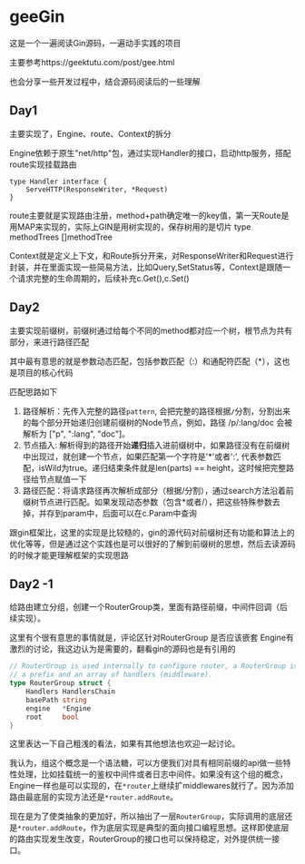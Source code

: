 # geeGin

这是一个一遍阅读Gin源码，一遍动手实践的项目

主要参考https://geektutu.com/post/gee.html

也会分享一些开发过程中，结合源码阅读后的一些理解

## Day1

主要实现了，Engine、route、Context的拆分

Engine依赖于原生"net/http"包，通过实现Handler的接口，启动http服务，搭配route实现挂载路由

```golang
type Handler interface {
	ServeHTTP(ResponseWriter, *Request)
}
```

route主要就是实现路由注册，method+path确定唯一的key值，第一天Route是用MAP来实现的，实际上GIN是用树实现的，保存树用的是切片  type methodTrees []methodTree

Context就是定义上下文，和Route拆分开来，对ResponseWriter和Request进行封装，并在里面实现一些简易方法，比如Query,SetStatus等，Context是跟随一个请求完整的生命周期的，后续补充c.Get(),c.Set()

## Day2

主要实现前缀树，前缀树通过给每个不同的method都对应一个树，根节点为共有部分，来进行路径匹配

其中最有意思的就是参数动态匹配，包括参数匹配（:）和通配符匹配（*），这也是项目的核心代码

匹配思路如下

1. 路径解析：先传入完整的路径`pattern`, 会把完整的路径根据`/`分割，分割出来的每个部分开始递归创建前缀树的Node节点，例如，路径 /p/:lang/doc 会被解析为 ["p", ":lang", "doc"]。
2. 节点插入: 解析得到的路径开始**递归**插入进前缀树中，如果路径没有在前缀树中出现过，就创建一个节点，如果匹配第一个字符是'*'或者':', 代表参数匹配，isWild为true。递归结束条件就是len(parts) == height，这时候把完整路径给节点赋值一下
3. 路径匹配：将请求路径再次解析成部分（根据/分割），通过search方法沿着前缀树节点进行匹配。如果发现动态参数（包含*或者/），把这些特殊参数去掉，并存到param中，后面可以在c.Param中查询

跟gin框架比，这里的实现是比较糙的，gin的源代码对前缀树还有功能和算法上的优化等等，但是通过这个实践也是可以很好的了解到前缀树的思想，然后去读源码的时候才能更理解框架的实现思路

## Day2 -1
给路由建立分组，创建一个RouterGroup类，里面有路径前缀，中间件回调（后续实现）。

这里有个很有意思的事情就是，评论区针对RouterGroup 是否应该嵌套 Engine有激烈的讨论，我这边认为是需要的，翻看gin的源码也是有引用的
```go
// RouterGroup is used internally to configure router, a RouterGroup is associated with
// a prefix and an array of handlers (middleware).
type RouterGroup struct {
	Handlers HandlersChain
	basePath string
	engine   *Engine
	root     bool
}
```
这里表达一下自己粗浅的看法，如果有其他想法也欢迎一起讨论。

我认为，组这个概念是一个语法糖，可以方便我们对具有相同前缀的api做一些特性处理，比如挂载统一的鉴权中间件或者日志中间件。如果没有这个组的概念，Engine一样也是可以实现的，在`*router`上继续扩middlewares就行了。因为添加路由最底层的实现方法还是`*router.addRoute`。

现在是为了使类抽象的更加好，所以抽出了一层`RouterGroup`，实际调用的底层还是`*router.addRoute`，作为底层实现是典型的面向接口编程思想。这样即使底层的路由实现发生改变，RouterGroup的接口也可以保持稳定，对外提供统一接口。